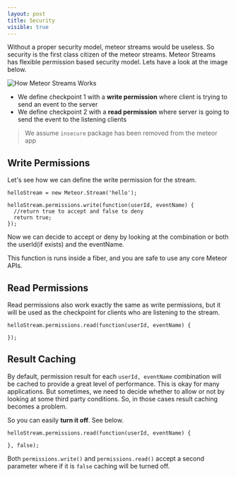 ```yaml
---
layout: post
title: Security
visible: true
---
```


Without a proper security model, meteor streams would be useless. So security is the first class citizen of the meteor streams. Meteor Streams has flexible permission based security model. Lets have a look at the image below.

![How Meteor Streams Works](http://i.imgur.com/MX0yZVG.png)

* We define checkpoint 1 with a **write permission** where client is trying to send an event to the server
* We define checkpoint 2 with a **read permission** where server is going to send the event to the listening clients

> We assume `insecure` package has been removed from the meteor app

## Write Permissions

Let's see how we can define the write permission for the stream.

    helloStream = new Meteor.Stream('hello');

    helloStream.permissions.write(function(userId, eventName) {
      //return true to accept and false to deny
      return true;
    });

Now we can decide to accept or deny by looking at the combination or both the userId(if exists) and the eventName.

This function is runs inside a fiber, and you are safe to use any core Meteor APIs.

## Read Permissions

Read permissions also work exactly the same as write permissions, but it will be used as the checkpoint for clients who are listening to the stream.

    helloStream.permissions.read(function(userId, eventName) {

    });

## Result Caching

By default, permission result for each `userId, eventName` combination will be cached to provide a great level of performance. This is okay for many applications. But sometimes, we need to decide whether to allow or not by looking at some third party conditions. So, in those cases result caching becomes a problem.

So you can easily **turn it off**. See below.

    helloStream.permissions.read(function(userId, eventName) {

    }, false);

Both `permissions.write()` and `permissions.read()` accept a second parameter where if it is `false` caching will be turned off. 